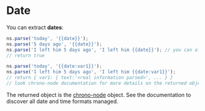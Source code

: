 # Date

You can extract  **dates**:

```javascript
ns.parse('today', '{{date}}');
ns.parse('5 days ago', '{{date}}');
ns.parse('I left him 5 days ago', 'I left him {{date}}'); // you can also mix with simple words
// return true

ns.parse('today', '{{date:var1}}');
ns.parse('I left him 5 days ago', 'I left him {{date:var1}}');
// return { var1: { text:'<real information parsed>', ... } }
// look chrono-node documentation for more details on the returned object
```

The returned object is the [chrono-node](https://github.com/wanasit/chrono) object.
See the documentation to discover all date and time formats managed.
